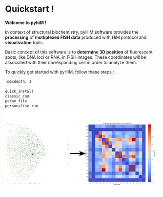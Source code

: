 # Quickstart !

**Welcome to pyhiM !**

In context of structural biochemistry, pyHiM software provides the **processing** of **multiplexed FISH data** produced with HiM protocol and **visualization** tools.

Basic concept of this software is to **determine 3D position** of fluorescent spots, like DNA loci or RNA, in FISH images. These coordinates will be associated with their corresponding cell in order to analyze them.

To quickly get started with pyHiM, follow these steps :

```{toctree}
:maxdepth: 1

quick_install
classic_run
param_file
personalise_run
```

![A pyHiM output example](../_static/welcome_illustration.png)